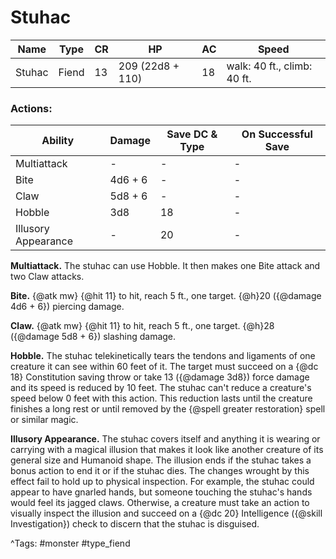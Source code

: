 # Stuhac

| Name | Type | CR | HP | AC | Speed |
|------|------|----|----|----|-------|
| Stuhac | Fiend | 13 | 209 (22d8 + 110) | 18 | walk: 40 ft., climb: 40 ft. |

### Actions:

| Ability | Damage | Save DC & Type | On Successful Save |
|---------|--------|----------------|--------------------|
| Multiattack | - | - | - |
| Bite | 4d6 + 6 | - | - |
| Claw | 5d8 + 6 | - | - |
| Hobble | 3d8 | 18 | - |
| Illusory Appearance | - | 20 | - |


**Multiattack.** The stuhac can use Hobble. It then makes one Bite attack and two Claw attacks.

**Bite.** {@atk mw} {@hit 11} to hit, reach 5 ft., one target. {@h}20 ({@damage 4d6 + 6}) piercing damage.

**Claw.** {@atk mw} {@hit 11} to hit, reach 5 ft., one target. {@h}28 ({@damage 5d8 + 6}) slashing damage.

**Hobble.** The stuhac telekinetically tears the tendons and ligaments of one creature it can see within 60 feet of it. The target must succeed on a {@dc 18} Constitution saving throw or take 13 ({@damage 3d8}) force damage and its speed is reduced by 10 feet. The stuhac can't reduce a creature's speed below 0 feet with this action. This reduction lasts until the creature finishes a long rest or until removed by the {@spell greater restoration} spell or similar magic.

**Illusory Appearance.** The stuhac covers itself and anything it is wearing or carrying with a magical illusion that makes it look like another creature of its general size and Humanoid shape. The illusion ends if the stuhac takes a bonus action to end it or if the stuhac dies. The changes wrought by this effect fail to hold up to physical inspection. For example, the stuhac could appear to have gnarled hands, but someone touching the stuhac's hands would feel its jagged claws. Otherwise, a creature must take an action to visually inspect the illusion and succeed on a {@dc 20} Intelligence ({@skill Investigation}) check to discern that the stuhac is disguised.

^Tags: #monster #type_fiend